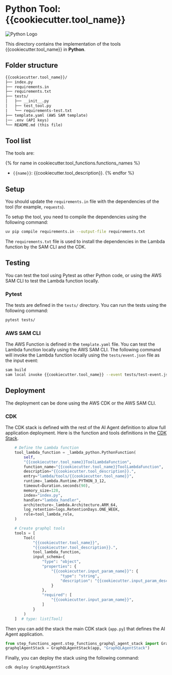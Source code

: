 # Python Tool: {{cookiecutter.tool_name}}

![Python Logo](https://cdn.simpleicons.org/python?size=48)

This directory contains the implementation of the tools {{cookiecutter.tool_name}} in **Python**.

## Folder structure

```txt
{{cookiecutter.tool_name}}/
├── index.py
├── requirements.in
├── requirements.txt
├── tests/
│   ├── __init__.py
│   ├── test_tool.py
|   └── requirements-test.txt
├── template.yaml (AWS SAM template)
|── .env (API keys)
└── README.md (this file)
```

## Tool list

The tools are:

{% for name in cookiecutter.tool_functions.functions_names %}
* `{{name}}`: {{cookiecutter.tool_description}}.
{% endfor %}

## Setup

You should update the `requirements.in` file with the dependencies of the tool (for example, `requests`).

To setup the tool, you need to compile the dependencies using the following command:

```bash
uv pip compile requirements.in --output-file requirements.txt
```

The `requirements.txt` file is used to install the dependencies in the Lambda function by the SAM CLI and the CDK.

## Testing

You can test the tool using Pytest as other Python code, or using the AWS SAM CLI to test the Lambda function locally.

### Pytest

The tests are defined in the `tests/` directory. You can run the tests using the following command:

```bash
pytest tests/
```

### AWS SAM CLI

The AWS Function is defined in the `template.yaml` file. You can test the Lambda function locally using the AWS SAM CLI. The following command will invoke the Lambda function locally using the `tests/event.json` file as the input event:

```bash
sam build
sam local invoke {{cookiecutter.tool_name}} --event tests/test-event.json
```

## Deployment

The deployment can be done using the AWS CDK or the AWS SAM CLI.

### CDK

The CDK stack is defined with the rest of the AI Agent definition to allow full application deployment. Here is the function and tools definitions in the [CDK Stack](../../step_functions_agent/step_functions_graphql_agent_stack.py).

```python
    # Define the Lambda function
    tool_lambda_function = _lambda_python.PythonFunction(
        self, 
        "{{cookiecutter.tool_name}}ToolLambdaFunction",
        function_name="{{cookiecutter.tool_name}}ToolLambdaFunction",
        description="{{cookiecutter.tool_description}}.",
        entry="lambda/tools/{{cookiecutter.tool_name}}",
        runtime=_lambda.Runtime.PYTHON_3_12,
        timeout=Duration.seconds(90),
        memory_size=128,
        index="index.py",
        handler="lambda_handler",
        architecture=_lambda.Architecture.ARM_64,
        log_retention=logs.RetentionDays.ONE_WEEK,
        role=tool_lambda_role,
    )

    # Create graphql tools
    tools = [
        Tool(
            "{{cookiecutter.tool_name}}",
            "{{cookiecutter.tool_description}}.",
            tool_lambda_function,
            input_schema={
                "type": "object",
                "properties": {
                    "{{cookiecutter.input_param_name}}": {
                        "type": "string",
                        "description": "{{cookiecutter.input_param_description}}.",
                    }
                },
                "required": [
                    "{{cookiecutter.input_param_name}}",
                ]
            }
        )
    ]  # type: list[Tool]
```

Then you can add the stack the main CDK stack (`app.py`) that defines the AI Agent application.

```python
from step_functions_agent.step_functions_graphql_agent_stack import GraphQLAgentStack
graphqlAgentStack = GraphQLAgentStack(app, "GraphQLAgentStack")
```

Finally, you can deploy the stack using the following command:

```bash
cdk deploy GraphQLAgentStack
```
